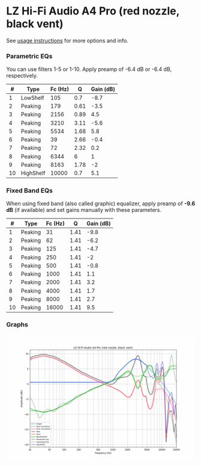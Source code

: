 # LZ Hi-Fi Audio A4 Pro (red nozzle, black vent)
See [usage instructions](https://github.com/jaakkopasanen/AutoEq#usage) for more options and info.

### Parametric EQs
You can use filters 1-5 or 1-10. Apply preamp of -6.4 dB or -6.4 dB, respectively.

|   # | Type      |   Fc (Hz) |    Q |   Gain (dB) |
|-----|-----------|-----------|------|-------------|
|   1 | LowShelf  |       105 | 0.7  |        -8.7 |
|   2 | Peaking   |       179 | 0.61 |        -3.5 |
|   3 | Peaking   |      2156 | 0.89 |         4.5 |
|   4 | Peaking   |      3210 | 3.11 |        -5.6 |
|   5 | Peaking   |      5534 | 1.68 |         5.8 |
|   6 | Peaking   |        39 | 2.66 |        -0.4 |
|   7 | Peaking   |        72 | 2.32 |         0.2 |
|   8 | Peaking   |      6344 | 6    |         1   |
|   9 | Peaking   |      8163 | 1.78 |        -2   |
|  10 | HighShelf |     10000 | 0.7  |         5.1 |

### Fixed Band EQs
When using fixed band (also called graphic) equalizer, apply preamp of **-9.6 dB** (if available) and set gains manually with these parameters.

|   # | Type    |   Fc (Hz) |    Q |   Gain (dB) |
|-----|---------|-----------|------|-------------|
|   1 | Peaking |        31 | 1.41 |        -9.8 |
|   2 | Peaking |        62 | 1.41 |        -6.2 |
|   3 | Peaking |       125 | 1.41 |        -4.7 |
|   4 | Peaking |       250 | 1.41 |        -2   |
|   5 | Peaking |       500 | 1.41 |        -0.8 |
|   6 | Peaking |      1000 | 1.41 |         1.1 |
|   7 | Peaking |      2000 | 1.41 |         3.2 |
|   8 | Peaking |      4000 | 1.41 |         1.7 |
|   9 | Peaking |      8000 | 1.41 |         2.7 |
|  10 | Peaking |     16000 | 1.41 |         9.5 |

### Graphs
![](./LZ%20Hi-Fi%20Audio%20A4%20Pro%20(red%20nozzle,%20black%20vent).png)
